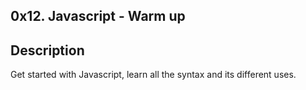 ## 0x12. Javascript - Warm up

## Description
Get started with Javascript, learn all the syntax and its different uses.

